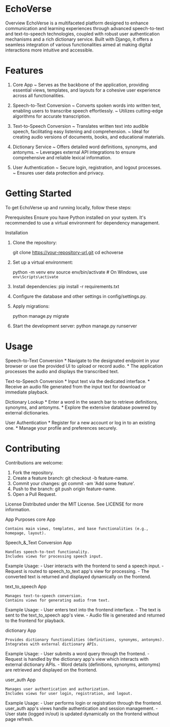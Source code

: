 ﻿# EchoVerse

Overview
EchoVerse is a multifaceted platform designed to enhance communication and learning experiences through advanced speech-to-text and text-to-speech technologies, coupled with robust user authentication mechanisms and a rich dictionary service. Built with Django, it offers a seamless integration of various functionalities aimed at making digital interactions more intuitive and accessible.

# Features

1. Core App
    ~ Serves as the backbone of the application, providing essential views, templates, and layouts for a cohesive user experience across all functionalities.

2. Speech-to-Text Conversion
    ~ Converts spoken words into written text, enabling users to transcribe speech effortlessly.
    ~ Utilizes cutting-edge algorithms for accurate transcription.

3. Text-to-Speech Conversion
    ~ Translates written text into audible speech, facilitating easy listening and comprehension.
    ~ Ideal for creating audio versions of documents, books, and educational materials.

4. Dictionary Service
    ~ Offers detailed word definitions, synonyms, and antonyms.
    ~ Leverages external API integrations to ensure comprehensive and reliable lexical information.

5. User Authentication
    ~ Secure login, registration, and logout processes.
    ~ Ensures user data protection and privacy.


# Getting Started
To get EchoVerse up and running locally, follow these steps:

Prerequisites
Ensure you have Python installed on your system. It's recommended to use a virtual environment for dependency management.

Installation

1. Clone the repository:

   git clone https://your-repository-url.git
   cd echoverse
   
2. Set up a virtual environment:

   python -m venv env
   source env/bin/activate  # On Windows, use `env\Scripts\activate`
   
3. Install dependencies:
   pip install -r requirements.txt
   
4. Configure the database and other settings in config/settings.py.

5. Apply migrations:

   python manage.py migrate

6. Start the development server:
   python manage.py runserver

# Usage

Speech-to-Text Conversion
    * Navigate to the designated endpoint in your browser or use the provided UI to upload or record audio.
    * The application processes the audio and displays the transcribed text.

Text-to-Speech Conversion
    * Input text via the dedicated interface.
    * Receive an audio file generated from the input text for download or immediate playback.

Dictionary Lookup
    * Enter a word in the search bar to retrieve definitions, synonyms, and antonyms.
    * Explore the extensive database powered by external dictionaries.

User Authentication
    * Register for a new account or log in to an existing one.
    * Manage your profile and preferences securely.

# Contributing
Contributions are welcome:

1. Fork the repository.
2. Create a feature branch: git checkout -b feature-name.
3. Commit your changes: git commit -am 'Add some feature'.
4. Push to the branch: git push origin feature-name.
5. Open a Pull Request.

License
Distributed under the MIT License. See LICENSE for more information.





App Purposes
core App

    Contains main views, templates, and base functionalities (e.g., homepage, layout).

  Speech_&_Text Conversion App

    Handles speech-to-text functionality.
    Includes views for processing speech input.

   Example Usage:
    - User interacts with the frontend to send a speech input.
    - Request is routed to speech_to_text app's view for processing.
    - The converted text is returned and displayed dynamically on the frontend.


text_to_speech App

    Manages text-to-speech conversion.
    Contains views for generating audio from text.

   Example Usage:
    - User enters text into the frontend interface.
    - The text is sent to the text_to_speech app's view.
    - Audio file is generated and returned to the frontend for playback.

dictionary App

    Provides dictionary functionalities (definitions, synonyms, antonyms).
    Integrates with external dictionary APIs.

   Example Usage:
    - User submits a word query through the frontend.
    - Request is handled by the dictionary app's view which interacts with external dictionary APIs.
    - Word details (definitions, synonyms, antonyms) are retrieved and displayed on the frontend.

user_auth App

    Manages user authentication and authorization.
    Includes views for user login, registration, and logout.


   Example Usage:
    - User performs login or registration through the frontend.
    user_auth app's views handle authentication and session management.
    - User state (logged in/out) is updated dynamically on the frontend without page refresh.

